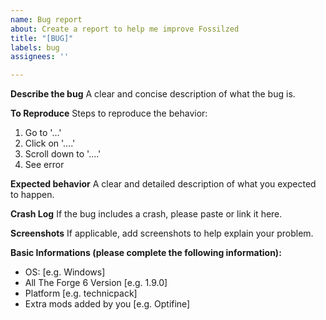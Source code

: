 ```yaml
---
name: Bug report
about: Create a report to help me improve Fossilzed
title: "[BUG]"
labels: bug
assignees: ''

---
```


**Describe the bug**
A clear and concise description of what the bug is.

**To Reproduce**
Steps to reproduce the behavior:
1. Go to '...'
2. Click on '....'
3. Scroll down to '....'
4. See error

**Expected behavior**
A clear and detailed description of what you expected to happen.

**Crash Log**
If the bug includes a crash, please paste or link it here.

**Screenshots**
If applicable, add screenshots to help explain your problem.

**Basic Informations (please complete the following information):**
 - OS: [e.g. Windows]
 - All The Forge 6 Version [e.g. 1.9.0]
 - Platform [e.g. technicpack]
 - Extra mods added by you [e.g. Optifine]
